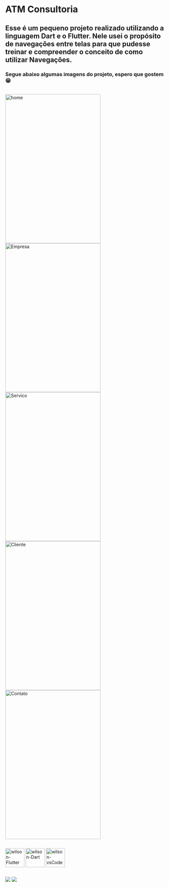 # ATM Consultoria

## Esse é um pequeno projeto realizado utilizando a linguagem Dart e o Flutter. Nele usei o propósito de navegações entre telas para que pudesse treinar e compreender o conceito de como utilizar Navegações.

### Segue abaixo algumas imagens do projeto, espero que gostem 😁

<div style="display: inline_block"><br>
  <img align="center" alt="home" height="470" width="300" src="https://cdn.discordapp.com/attachments/758866002968182795/930988758105489408/WhatsApp_Image_2022-01-12_at_9.56.38_PM.jpeg"/>
  <img align="center" alt="Empresa" height="470" width="300" src="https://cdn.discordapp.com/attachments/758866002968182795/930987941684187176/WhatsApp_Image_2022-01-12_at_9.49.04_PM_3.jpeg"/>
  <img align="center" alt="Servico" height="470" width="300" src="https://cdn.discordapp.com/attachments/758866002968182795/930987941944262737/WhatsApp_Image_2022-01-12_at_9.49.04_PM.jpeg"/>
  <img align="center" alt="Cliente" height="470" width="300" src="https://cdn.discordapp.com/attachments/758866002968182795/930987941419970560/WhatsApp_Image_2022-01-12_at_9.49.04_PM_2.jpeg"/>
  <img align="center" alt="Contato" height="470" width="300" src="https://cdn.discordapp.com/attachments/758866002968182795/930987941180882974/WhatsApp_Image_2022-01-12_at_9.49.04_PM_1.jpeg"/>
</div>

##
<div clas="linguagens">
  <img align="center" alt="wilson-Flutter" height="60" width="60" src="https://cdn.jsdelivr.net/gh/devicons/devicon/icons/flutter/flutter-original.svg">
  <img align="center" alt="wilson-Dart" height="60" width="60" src="https://cdn.jsdelivr.net/gh/devicons/devicon/icons/dart/dart-original.svg">
  <img align="center" alt="wilson-vsCode" height="60" width="60" src="https://user-images.githubusercontent.com/674621/71187801-14e60a80-2280-11ea-94c9-e56576f76baf.png">
</div>

##
<div class="contato">
  <a href="https://www.linkedin.com/in/wilsonjuniordev/" target="_blank"><img src="https://img.shields.io/badge/LinkedIn-0077B5?style=for-the-badge&logo=linkedin&logoColor=white"    target="_blank"></a>
  <a href="wilsonraj@unipam.edu.br"><img src="https://img.shields.io/badge/Gmail-D14836?style=for-the-badge&logo=gmail&logoColor=white" target="_blank"></a>
</div>
